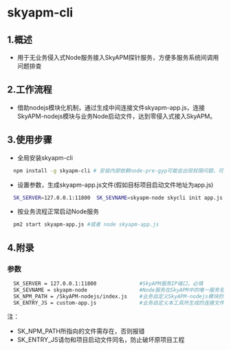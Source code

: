 # skyapm-cli 

## 1.概述
- 用于无业务侵入式Node服务接入SkyAPM探针服务，方便多服务系统间调用问题排查

## 2.工作流程
- 借助nodejs模块化机制，通过生成中间连接文件skyapm-app.js，连接SkyAPM-nodejs模块与业务Node启动文件，达到零侵入式接入SkyAPM。

## 3.使用步骤
- 全局安装skyapm-cli
```sh
  npm install -g skyapm-cli # 安装内部依赖node-pre-gyp可能会出现权限问题，可通过添加 --unsafe-perm 解决
```
- 设置参数，生成skyapm-app.js文件(假如目标项目启动文件地址为app.js)
```sh
  SK_SERVER=127.0.0.1:11800  SK_SEVNAME=skyapm-node skycli init app.js
```
- 按业务流程正常启动Node服务
```sh
  pm2 start skyapm-app.js #或者 node skyapm-app.js
```

## 4.附录
### 参数
```sh
  SK_SERVER = 127.0.0.1:11800              #SkyAPM服务IP端口，必填
  SK_SEVNAME = skyapm-node                 #Node服务在SkyAPM中的唯一服务名，缺省则默认以 Node服务启动文件路径 为值
  SK_NPM_PATH = /SkyAPM-nodejs/index.js    #业务自定义SkyAPM-nodejs模块的入口路径，默认为本工具内部所依赖的SkyAPM-nodejs模块
  SK_ENTRY_JS = custom-app.js              #业务自定义本工具所生成的连接文件名，默认为skyapm-app.js
```
注：
- SK_NPM_PATH所指向的文件需存在，否则报错
- SK_ENTRY_JS请勿和项目启动文件同名，防止破坏原项目工程